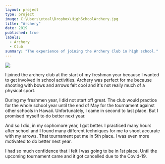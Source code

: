```yaml
---
layout: project
type: project
image: C:\Users\etoal\Dropbox\HighSchoolArchery.jpg
title: "Archery"
date: 2019
published: true
labels:
  - Archery
  - Club
summary: "The experience of joining the Archery Club in high school."
---
```


<img class="img-fluid" src="../C:\Users\etoal\Dropbox\HighSchoolArchery.jpg">

I joined the archery club at the start of my freshman year because I wanted to get involved in school activities. Archery was perfect for me because shooting with bows and arrows felt cool and it's not really much of a physical sport.

During my freshmen year, I did not start off great. The club would practice for the whole school year until the end of May for the tournament against other schools in Hawaii. Unfortunately, I came in second to last place. But I promised myself to do better next year.

And so I did, in my sophomore year, I got better. I practiced many hours after school and I found many different techniques for me to shoot accurate with my arrows. That tournament put me in 5th place. I was even more motivated to do better next year.

I had so much confidence that I felt I was going to be in 1st place. Until the upcoming tournament came and it got cancelled due to the Covid-19.
